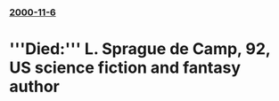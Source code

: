 ### [2000-11-6](/news/2000/11/6/index.md)

# '''Died:''' L. Sprague de Camp, 92, US science fiction and fantasy author



